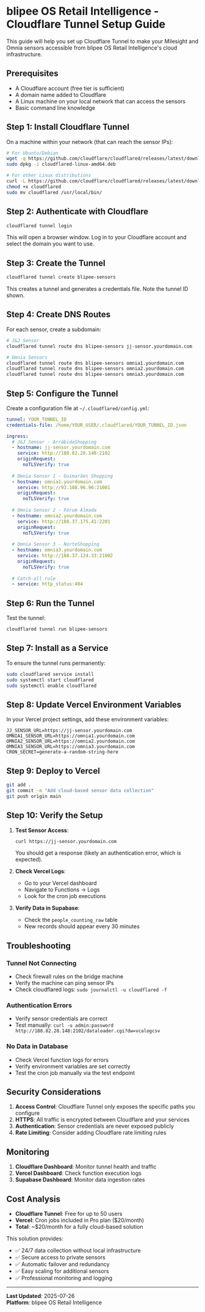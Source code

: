 # blipee OS Retail Intelligence - Cloudflare Tunnel Setup Guide

This guide will help you set up Cloudflare Tunnel to make your Milesight and Omnia sensors accessible from blipee OS Retail Intelligence's cloud infrastructure.

## Prerequisites

- A Cloudflare account (free tier is sufficient)
- A domain name added to Cloudflare
- A Linux machine on your local network that can access the sensors
- Basic command line knowledge

## Step 1: Install Cloudflare Tunnel

On a machine within your network (that can reach the sensor IPs):

```bash
# For Ubuntu/Debian
wget -q https://github.com/cloudflare/cloudflared/releases/latest/download/cloudflared-linux-amd64.deb
sudo dpkg -i cloudflared-linux-amd64.deb

# For other Linux distributions
curl -L https://github.com/cloudflare/cloudflared/releases/latest/download/cloudflared-linux-amd64 -o cloudflared
chmod +x cloudflared
sudo mv cloudflared /usr/local/bin/
```

## Step 2: Authenticate with Cloudflare

```bash
cloudflared tunnel login
```

This will open a browser window. Log in to your Cloudflare account and select the domain you want to use.

## Step 3: Create the Tunnel

```bash
cloudflared tunnel create blipee-sensors
```

This creates a tunnel and generates a credentials file. Note the tunnel ID shown.

## Step 4: Create DNS Routes

For each sensor, create a subdomain:

```bash
# J&J Sensor
cloudflared tunnel route dns blipee-sensors jj-sensor.yourdomain.com

# Omnia Sensors
cloudflared tunnel route dns blipee-sensors omnia1.yourdomain.com
cloudflared tunnel route dns blipee-sensors omnia2.yourdomain.com
cloudflared tunnel route dns blipee-sensors omnia3.yourdomain.com
```

## Step 5: Configure the Tunnel

Create a configuration file at `~/.cloudflared/config.yml`:

```yaml
tunnel: YOUR_TUNNEL_ID
credentials-file: /home/YOUR_USER/.cloudflared/YOUR_TUNNEL_ID.json

ingress:
  # J&J Sensor - ArrábidaShopping
  - hostname: jj-sensor.yourdomain.com
    service: http://188.82.28.148:2102
    originRequest:
      noTLSVerify: true
      
  # Omnia Sensor 1 - Guimarães Shopping
  - hostname: omnia1.yourdomain.com
    service: http://93.108.96.96:21001
    originRequest:
      noTLSVerify: true
      
  # Omnia Sensor 2 - Fórum Almada
  - hostname: omnia2.yourdomain.com
    service: http://188.37.175.41:2201
    originRequest:
      noTLSVerify: true
      
  # Omnia Sensor 3 - NorteShopping
  - hostname: omnia3.yourdomain.com
    service: http://188.37.124.33:21002
    originRequest:
      noTLSVerify: true
      
  # Catch-all rule
  - service: http_status:404
```

## Step 6: Run the Tunnel

Test the tunnel:
```bash
cloudflared tunnel run blipee-sensors
```

## Step 7: Install as a Service

To ensure the tunnel runs permanently:

```bash
sudo cloudflared service install
sudo systemctl start cloudflared
sudo systemctl enable cloudflared
```

## Step 8: Update Vercel Environment Variables

In your Vercel project settings, add these environment variables:

```
JJ_SENSOR_URL=https://jj-sensor.yourdomain.com
OMNIA1_SENSOR_URL=https://omnia1.yourdomain.com
OMNIA2_SENSOR_URL=https://omnia2.yourdomain.com
OMNIA3_SENSOR_URL=https://omnia3.yourdomain.com
CRON_SECRET=generate-a-random-string-here
```

## Step 9: Deploy to Vercel

```bash
git add .
git commit -m "Add cloud-based sensor data collection"
git push origin main
```

## Step 10: Verify the Setup

1. **Test Sensor Access**: 
   ```bash
   curl https://jj-sensor.yourdomain.com
   ```
   You should get a response (likely an authentication error, which is expected).

2. **Check Vercel Logs**: 
   - Go to your Vercel dashboard
   - Navigate to Functions → Logs
   - Look for the cron job executions

3. **Verify Data in Supabase**:
   - Check the `people_counting_raw` table
   - New records should appear every 30 minutes

## Troubleshooting

### Tunnel Not Connecting
- Check firewall rules on the bridge machine
- Verify the machine can ping sensor IPs
- Check cloudflared logs: `sudo journalctl -u cloudflared -f`

### Authentication Errors
- Verify sensor credentials are correct
- Test manually: `curl -u admin:password http://188.82.28.148:2102/dataloader.cgi?dw=vcalogcsv`

### No Data in Database
- Check Vercel function logs for errors
- Verify environment variables are set correctly
- Test the cron job manually via the test endpoint

## Security Considerations

1. **Access Control**: Cloudflare Tunnel only exposes the specific paths you configure
2. **HTTPS**: All traffic is encrypted between Cloudflare and your services
3. **Authentication**: Sensor credentials are never exposed publicly
4. **Rate Limiting**: Consider adding Cloudflare rate limiting rules

## Monitoring

1. **Cloudflare Dashboard**: Monitor tunnel health and traffic
2. **Vercel Dashboard**: Check function execution logs
3. **Supabase Dashboard**: Monitor data ingestion rates

## Cost Analysis

- **Cloudflare Tunnel**: Free for up to 50 users
- **Vercel**: Cron jobs included in Pro plan ($20/month)
- **Total**: ~$20/month for a fully cloud-based solution

This solution provides:
- ✅ 24/7 data collection without local infrastructure
- ✅ Secure access to private sensors
- ✅ Automatic failover and redundancy
- ✅ Easy scaling for additional sensors
- ✅ Professional monitoring and logging

---

**Last Updated**: 2025-07-26  
**Platform**: blipee OS Retail Intelligence